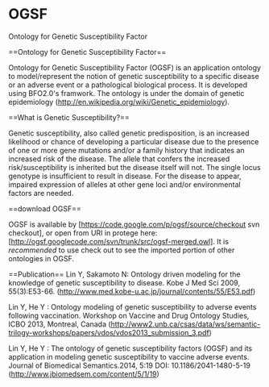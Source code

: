 # OGSF
Ontology for Genetic Susceptibility Factor

==Ontology for Genetic Susceptibility Factor==

Ontology for Genetic Susceptibility Factor (OGSF) is an application ontology to model/represent the notion of genetic susceptibility to a specific disease or an adverse event or a pathological biological process. It is developed using BFO2.0's framwork. The ontology is under the domain of genetic epidemiology (http://en.wikipedia.org/wiki/Genetic_epidemiology).

==What is Genetic Susceptibility?==

Genetic susceptibility, also called genetic predisposition, is an increased likelihood or chance of developing a particular disease due to the presence of one or more gene mutations and/or a family history that indicates an increased risk of the disease. The allele that confers the increased risk/susceptibility is inherited but the disease itself will not. The single locus genotype is insufficient to result in disease. For the disease to appear, impaired expression of alleles at other gene loci and/or environmental factors are needed.

==download OGSF==

OGSF is available by [https://code.google.com/p/ogsf/source/checkout svn checkout], or open from URI in protege here: [http://ogsf.googlecode.com/svn/trunk/src/ogsf-merged.owl].
It is *recommended* to use check out to see the imported portion of other ontologies in OGSF.

==Publication==
Lin Y, Sakamoto N: Ontology driven modeling for the knowledge of genetic susceptibility to disease. Kobe J Med Sci 2009, 55(3):E53-66. (http://www.med.kobe-u.ac.jp/journal/contents/55/E53.pdf)

Lin Y, He Y : Ontology modeling of genetic susceptibility to adverse events following vaccination. Workshop on Vaccine and Drug Ontology Studies, ICBO 2013, Montreal, Canada (http://www2.unb.ca/csas/data/ws/semantic-trilogy-workshops/papers/vdos/vdos2013_submission_3.pdf)

Lin Y, He Y : The ontology of genetic susceptibility factors (OGSF) and its application in modeling genetic susceptibility to vaccine adverse events. Journal of Biomedical Semantics.2014, 5:19 DOI: 10.1186/2041-1480-5-19 (http://www.jbiomedsem.com/content/5/1/19)

